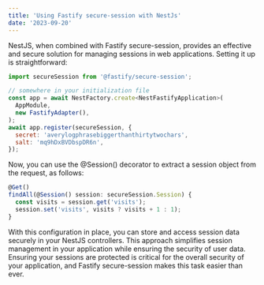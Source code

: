 ```yaml
---
title: 'Using Fastify secure-session with NestJs'
date: '2023-09-20'
---
```


NestJS, when combined with Fastify secure-session, provides an effective and secure solution for managing sessions in web applications. Setting it up is straightforward:

```js
import secureSession from '@fastify/secure-session';

// somewhere in your initialization file
const app = await NestFactory.create<NestFastifyApplication>(
  AppModule,
  new FastifyAdapter(),
);
await app.register(secureSession, {
  secret: 'averylogphrasebiggerthanthirtytwochars',
  salt: 'mq9hDxBVDbspDR6n',
});
```
Now, you can use the @Session() decorator to extract a session object from the request, as follows:

```js
@Get()
findAll(@Session() session: secureSession.Session) {
  const visits = session.get('visits');
  session.set('visits', visits ? visits + 1 : 1);
}
```

With this configuration in place, you can store and access session data securely in your NestJS controllers. This approach simplifies session management in your application while ensuring the security of user data. Ensuring your sessions are protected is critical for the overall security of your application, and Fastify secure-session makes this task easier than ever.